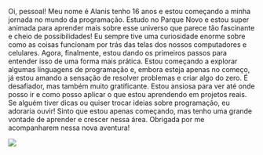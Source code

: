 Oi, pessoal!
Meu nome é Alanis
tenho 16 anos e estou começando a minha jornada no mundo da programação. Estudo no Parque Novo e estou super animada para aprender mais sobre esse universo que parece tão fascinante e cheio de possibilidades!
Eu sempre tive uma curiosidade enorme sobre como as coisas funcionam por trás das telas dos nossos computadores e celulares. Agora, finalmente, estou dando os primeiros passos para entender isso de uma forma mais prática. Estou começando a explorar algumas linguagens de programação e, embora esteja apenas no começo, já estou amando a sensação de resolver problemas e criar algo do zero. É desafiador, mas também muito gratificante. Estou ansiosa para ver até onde posso ir e como posso aplicar o que estou aprendendo em projetos reais.
Se alguém tiver dicas ou quiser trocar ideias sobre programação, eu adoraria ouvir! Sinto que estou apenas começando, mas tenho uma grande vontade de aprender e crescer nessa área.
Obrigada por me acompanharem nessa nova aventura!


![](https://tenor.com/pt-BR/view/eminem-gif-20815809)

